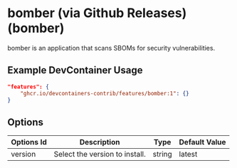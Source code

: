 
# bomber (via Github Releases) (bomber)

bomber is an application that scans SBOMs for security vulnerabilities.

## Example DevContainer Usage

```json
"features": {
    "ghcr.io/devcontainers-contrib/features/bomber:1": {}
}
```

## Options

| Options Id | Description | Type | Default Value |
|-----|-----|-----|-----|
| version | Select the version to install. | string | latest |


